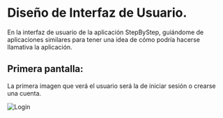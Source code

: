 # Diseño de Interfaz de Usuario.

En la interfaz de usuario de la aplicación StepByStep, guiándome de aplicaciones 
similares para tener una idea de cómo podría hacerse llamativa la aplicación.

## Primera pantalla: 

La primera imagen que verá el usuario será la de iniciar sesión o crearse una cuenta.

![Login](libro-de-recetas)
